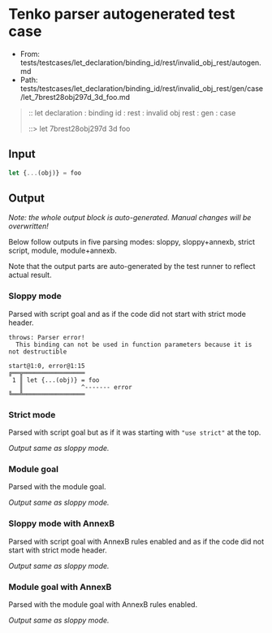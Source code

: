 # Tenko parser autogenerated test case

- From: tests/testcases/let_declaration/binding_id/rest/invalid_obj_rest/autogen.md
- Path: tests/testcases/let_declaration/binding_id/rest/invalid_obj_rest/gen/case/let_7brest28obj297d_3d_foo.md

> :: let declaration : binding id : rest : invalid obj rest : gen : case
>
> ::> let 7brest28obj297d 3d foo

## Input


`````js
let {...(obj)} = foo
`````

## Output

_Note: the whole output block is auto-generated. Manual changes will be overwritten!_

Below follow outputs in five parsing modes: sloppy, sloppy+annexb, strict script, module, module+annexb.

Note that the output parts are auto-generated by the test runner to reflect actual result.

### Sloppy mode

Parsed with script goal and as if the code did not start with strict mode header.

`````
throws: Parser error!
  This binding can not be used in function parameters because it is not destructible

start@1:0, error@1:15
╔══╦═════════════════
 1 ║ let {...(obj)} = foo
   ║                ^------- error
╚══╩═════════════════

`````

### Strict mode

Parsed with script goal but as if it was starting with `"use strict"` at the top.

_Output same as sloppy mode._

### Module goal

Parsed with the module goal.

_Output same as sloppy mode._

### Sloppy mode with AnnexB

Parsed with script goal with AnnexB rules enabled and as if the code did not start with strict mode header.

_Output same as sloppy mode._

### Module goal with AnnexB

Parsed with the module goal with AnnexB rules enabled.

_Output same as sloppy mode._
